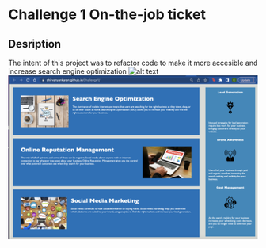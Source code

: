 # Challenge 1 On-the-job ticket
## Desription 
The intent of this project was to refactor code to make it more accesible and increase search engine optimization
![alt text](https://github.com/ShirvanyanKaren/Challenge1/blob/b883d3594e28ec52e51479de0387adaafe6c8e5b/'assets/Digital-Marketing-SEO2.png)
![alt text](https://github.com/ShirvanyanKaren/Challenge1/blob/main/'assets/Digital-Marketing-SEO1.png)


